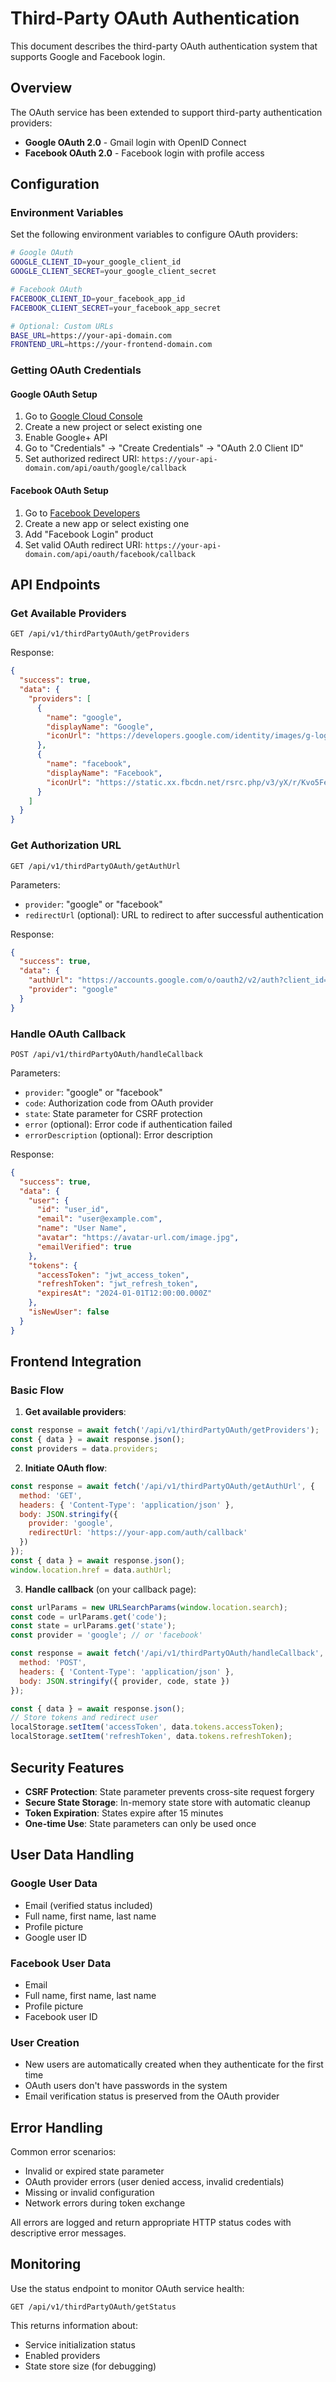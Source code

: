 # Third-Party OAuth Authentication

This document describes the third-party OAuth authentication system that supports Google and Facebook login.

## Overview

The OAuth service has been extended to support third-party authentication providers:
- **Google OAuth 2.0** - Gmail login with OpenID Connect
- **Facebook OAuth 2.0** - Facebook login with profile access

## Configuration

### Environment Variables

Set the following environment variables to configure OAuth providers:

```bash
# Google OAuth
GOOGLE_CLIENT_ID=your_google_client_id
GOOGLE_CLIENT_SECRET=your_google_client_secret

# Facebook OAuth
FACEBOOK_CLIENT_ID=your_facebook_app_id
FACEBOOK_CLIENT_SECRET=your_facebook_app_secret

# Optional: Custom URLs
BASE_URL=https://your-api-domain.com
FRONTEND_URL=https://your-frontend-domain.com
```

### Getting OAuth Credentials

#### Google OAuth Setup
1. Go to [Google Cloud Console](https://console.cloud.google.com/)
2. Create a new project or select existing one
3. Enable Google+ API
4. Go to "Credentials" → "Create Credentials" → "OAuth 2.0 Client ID"
5. Set authorized redirect URI: `https://your-api-domain.com/api/oauth/google/callback`

#### Facebook OAuth Setup
1. Go to [Facebook Developers](https://developers.facebook.com/)
2. Create a new app or select existing one
3. Add "Facebook Login" product
4. Set valid OAuth redirect URI: `https://your-api-domain.com/api/oauth/facebook/callback`

## API Endpoints

### Get Available Providers
```
GET /api/v1/thirdPartyOAuth/getProviders
```

Response:
```json
{
  "success": true,
  "data": {
    "providers": [
      {
        "name": "google",
        "displayName": "Google",
        "iconUrl": "https://developers.google.com/identity/images/g-logo.png"
      },
      {
        "name": "facebook",
        "displayName": "Facebook",
        "iconUrl": "https://static.xx.fbcdn.net/rsrc.php/v3/yX/r/Kvo5FesWVKX.png"
      }
    ]
  }
}
```

### Get Authorization URL
```
GET /api/v1/thirdPartyOAuth/getAuthUrl
```

Parameters:
- `provider`: "google" or "facebook"
- `redirectUrl` (optional): URL to redirect to after successful authentication

Response:
```json
{
  "success": true,
  "data": {
    "authUrl": "https://accounts.google.com/o/oauth2/v2/auth?client_id=...",
    "provider": "google"
  }
}
```

### Handle OAuth Callback
```
POST /api/v1/thirdPartyOAuth/handleCallback
```

Parameters:
- `provider`: "google" or "facebook"
- `code`: Authorization code from OAuth provider
- `state`: State parameter for CSRF protection
- `error` (optional): Error code if authentication failed
- `errorDescription` (optional): Error description

Response:
```json
{
  "success": true,
  "data": {
    "user": {
      "id": "user_id",
      "email": "user@example.com",
      "name": "User Name",
      "avatar": "https://avatar-url.com/image.jpg",
      "emailVerified": true
    },
    "tokens": {
      "accessToken": "jwt_access_token",
      "refreshToken": "jwt_refresh_token",
      "expiresAt": "2024-01-01T12:00:00.000Z"
    },
    "isNewUser": false
  }
}
```

## Frontend Integration

### Basic Flow

1. **Get available providers**:
```javascript
const response = await fetch('/api/v1/thirdPartyOAuth/getProviders');
const { data } = await response.json();
const providers = data.providers;
```

2. **Initiate OAuth flow**:
```javascript
const response = await fetch('/api/v1/thirdPartyOAuth/getAuthUrl', {
  method: 'GET',
  headers: { 'Content-Type': 'application/json' },
  body: JSON.stringify({
    provider: 'google',
    redirectUrl: 'https://your-app.com/auth/callback'
  })
});
const { data } = await response.json();
window.location.href = data.authUrl;
```

3. **Handle callback** (on your callback page):
```javascript
const urlParams = new URLSearchParams(window.location.search);
const code = urlParams.get('code');
const state = urlParams.get('state');
const provider = 'google'; // or 'facebook'

const response = await fetch('/api/v1/thirdPartyOAuth/handleCallback', {
  method: 'POST',
  headers: { 'Content-Type': 'application/json' },
  body: JSON.stringify({ provider, code, state })
});

const { data } = await response.json();
// Store tokens and redirect user
localStorage.setItem('accessToken', data.tokens.accessToken);
localStorage.setItem('refreshToken', data.tokens.refreshToken);
```

## Security Features

- **CSRF Protection**: State parameter prevents cross-site request forgery
- **Secure State Storage**: In-memory state store with automatic cleanup
- **Token Expiration**: States expire after 15 minutes
- **One-time Use**: State parameters can only be used once

## User Data Handling

### Google User Data
- Email (verified status included)
- Full name, first name, last name
- Profile picture
- Google user ID

### Facebook User Data
- Email
- Full name, first name, last name
- Profile picture
- Facebook user ID

### User Creation
- New users are automatically created when they authenticate for the first time
- OAuth users don't have passwords in the system
- Email verification status is preserved from the OAuth provider

## Error Handling

Common error scenarios:
- Invalid or expired state parameter
- OAuth provider errors (user denied access, invalid credentials)
- Missing or invalid configuration
- Network errors during token exchange

All errors are logged and return appropriate HTTP status codes with descriptive error messages.

## Monitoring

Use the status endpoint to monitor OAuth service health:
```
GET /api/v1/thirdPartyOAuth/getStatus
```

This returns information about:
- Service initialization status
- Enabled providers
- State store size (for debugging)